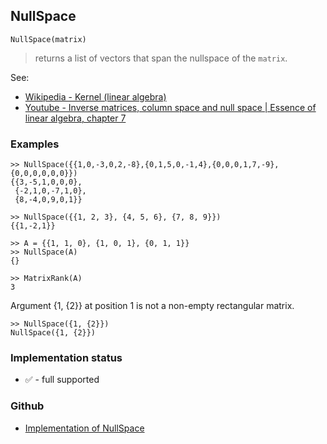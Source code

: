 ## NullSpace

```
NullSpace(matrix)
```

> returns a list of vectors that span the nullspace of the `matrix`.

See:     
* [Wikipedia - Kernel (linear algebra)](http://en.wikipedia.org/wiki/Kernel_%28linear_algebra%29)
* [Youtube - Inverse matrices, column space and null space | Essence of linear algebra, chapter 7](https://youtu.be/uQhTuRlWMxw)

### Examples

```
>> NullSpace({{1,0,-3,0,2,-8},{0,1,5,0,-1,4},{0,0,0,1,7,-9},{0,0,0,0,0,0}})
{{3,-5,1,0,0,0},
 {-2,1,0,-7,1,0},
 {8,-4,0,9,0,1}}
```
 
```
>> NullSpace({{1, 2, 3}, {4, 5, 6}, {7, 8, 9}})   
{{1,-2,1}}
  
>> A = {{1, 1, 0}, {1, 0, 1}, {0, 1, 1}}   
>> NullSpace(A)   
{}   

>> MatrixRank(A)   
3   
```

Argument {1, {2}} at position 1 is not a non-empty rectangular matrix.
  
```
>> NullSpace({1, {2}})    
NullSpace({1, {2}})   
```

### Implementation status

* &#x2705; - full supported

### Github

* [Implementation of NullSpace](https://github.com/axkr/symja_android_library/blob/master/symja_android_library/matheclipse-core/src/main/java/org/matheclipse/core/builtin/LinearAlgebra.java#L4307) 
